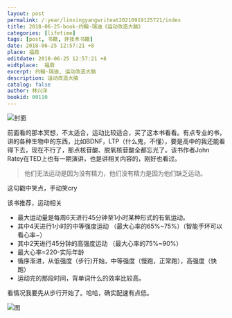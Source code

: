 ```yaml
---
layout: post
permalink: /:year/linxingyangwriteat20210919125721/index
title: 2018-06-25-book-约翰·瑞迪《运动改造大脑》
categories: [lifetime]
tags: [post, 书籍, 非技术书籍]
date: 2018-06-25 12:57:21 +8
place: 福鼎
editdate: 2018-06-25 12:57:21 +8
eidtplace:  福鼎
excerpt: 约翰·瑞迪, 运动改造大脑
description: 运动改造大脑
catalog: false
author: 林兴洋
bookid: 00110
---
```



![封面](https://gitee.com/linxingyang/at-2020-10-02-image/raw/master/image/T-talks/image/2018/books/ydgzdn2.jpg)


前面看的那本冥想，不太适合，运动比较适合，买了这本书看看。有点专业的书，讲的各种生物中的东西，比如BDNF，LTP（什么鬼，不懂），要是高中的我还能看得下去，现在不行了，那点核苷酸、脱氧核苷酸全都忘光了。该书作者John Ratey在TED上也有一期演讲，也是讲相关内容的，刚好也看过。



> 他们无法运动是因为没有精力，他们没有精力是因为他们缺乏运动。

这句戳中笑点，手动笑cry



该书推荐，运动相关

* 最大运动量是每周6天进行45分钟至1小时某种形式的有氧运动。
* 其中4天进行1小时的中等强度运动 （最大心率的65%~75%）（智能手环可以看心率~）
* 其中2天进行45分钟的高强度运动 （最大心率的75%~90%）
* 最大心率=220-实际年龄
* 循序渐进，从低强度（步行)开始，中等强度（慢跑，正常跑），高强度（快跑）
* 运动完的那段时间，背单词什么的效率比较高。



看情况我要先从步行开始了。哈哈，确实配速有点低。

![图](https://gitee.com/linxingyang/at-2020-10-02-image/raw/master/image/T-talks/image/2018/books/run2.jpg)

